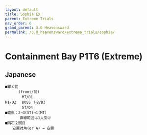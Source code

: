 ```yaml
---
layout: default
title: Sophia EX
parent: Extreme Trials
nav_order: 6
grand_parent: 3.0 Heavensward
permalink: /3.0_heavensward/extreme_trials/sophia/
---
```


# Containment Bay P1T6 (Extreme)

## Japanese
```
■罪と罰
　　　 (front/前)
　　　　 MT/D1
H1/D2 　BOSS　H2/D3
　　　　 ST/D4
■雑魚：2→3(ST)→1(MT)
　　　　直線範囲は1人受け
■隕石２回目
　　安置対角(or A) → 安置
```